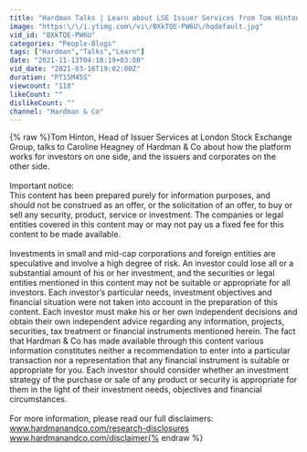 ```yaml
---
title: "Hardman Talks | Learn about LSE Issuer Services from Tom Hinton, head of the platform"
image: "https:\/\/i.ytimg.com\/vi\/BXkTQE-PW6U\/hqdefault.jpg"
vid_id: "BXkTQE-PW6U"
categories: "People-Blogs"
tags: ["Hardman","Talks","Learn"]
date: "2021-11-13T04:18:19+03:00"
vid_date: "2021-03-16T19:02:00Z"
duration: "PT15M45S"
viewcount: "118"
likeCount: ""
dislikeCount: ""
channel: "Hardman & Co"
---
```

{% raw %}Tom Hinton, Head of Issuer Services at London Stock Exchange Group, talks to Caroline Heagney of Hardman &amp; Co about how the platform works for investors on one side, and the issuers and corporates on the other side.<br /><br />Important notice: <br />This content has been prepared purely for information purposes, and should not be construed as an offer, or the solicitation of an offer, to buy or sell any security, product, service or investment. The companies or legal entities covered in this content may or may not pay us a fixed fee for this content to be made available. <br /><br />Investments in small and mid-cap corporations and foreign entities are speculative and involve a high degree of risk. An investor could lose all or a substantial amount of his or her investment, and the securities or legal entities mentioned in this content may not be suitable or appropriate for all investors. Each investor’s particular needs, investment objectives and financial situation were not taken into account in the preparation of this content. Each investor must make his or her own independent decisions and obtain their own independent advice regarding any information, projects, securities, tax treatment or financial instruments mentioned herein. The fact that Hardman &amp; Co has made available through this content various information constitutes neither a recommendation to enter into a particular transaction nor a representation that any financial instrument is suitable or appropriate for you. Each investor should consider whether an investment strategy of the purchase or sale of any product or security is appropriate for them in the light of their investment needs, objectives and financial circumstances. <br /><br />For more information, please read our full disclaimers: <br />www.hardmanandco.com/research-disclosures <br />www.hardmanandco.com/disclaimer{% endraw %}
